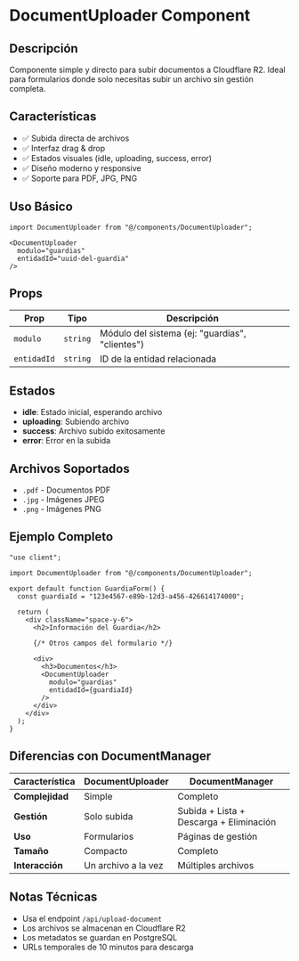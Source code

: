 # DocumentUploader Component

## Descripción
Componente simple y directo para subir documentos a Cloudflare R2. Ideal para formularios donde solo necesitas subir un archivo sin gestión completa.

## Características
- ✅ Subida directa de archivos
- ✅ Interfaz drag & drop
- ✅ Estados visuales (idle, uploading, success, error)
- ✅ Diseño moderno y responsive
- ✅ Soporte para PDF, JPG, PNG

## Uso Básico

```tsx
import DocumentUploader from "@/components/DocumentUploader";

<DocumentUploader 
  modulo="guardias" 
  entidadId="uuid-del-guardia" 
/>
```

## Props

| Prop | Tipo | Descripción |
|------|------|-------------|
| `modulo` | `string` | Módulo del sistema (ej: "guardias", "clientes") |
| `entidadId` | `string` | ID de la entidad relacionada |

## Estados

- **idle**: Estado inicial, esperando archivo
- **uploading**: Subiendo archivo
- **success**: Archivo subido exitosamente
- **error**: Error en la subida

## Archivos Soportados

- `.pdf` - Documentos PDF
- `.jpg` - Imágenes JPEG
- `.png` - Imágenes PNG

## Ejemplo Completo

```tsx
"use client";

import DocumentUploader from "@/components/DocumentUploader";

export default function GuardiaForm() {
  const guardiaId = "123e4567-e89b-12d3-a456-426614174000";

  return (
    <div className="space-y-6">
      <h2>Información del Guardia</h2>
      
      {/* Otros campos del formulario */}
      
      <div>
        <h3>Documentos</h3>
        <DocumentUploader 
          modulo="guardias" 
          entidadId={guardiaId} 
        />
      </div>
    </div>
  );
}
```

## Diferencias con DocumentManager

| Característica | DocumentUploader | DocumentManager |
|----------------|------------------|-----------------|
| **Complejidad** | Simple | Completo |
| **Gestión** | Solo subida | Subida + Lista + Descarga + Eliminación |
| **Uso** | Formularios | Páginas de gestión |
| **Tamaño** | Compacto | Completo |
| **Interacción** | Un archivo a la vez | Múltiples archivos |

## Notas Técnicas

- Usa el endpoint `/api/upload-document`
- Los archivos se almacenan en Cloudflare R2
- Los metadatos se guardan en PostgreSQL
- URLs temporales de 10 minutos para descarga 